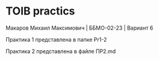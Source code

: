 # TOIB practics

Макаров Михаил Максимович | ББМО-02-23 | Вариант 6

Практика 1 представлена в папке Pr1-2

Практика 2 представлена в файле ПР2.md
